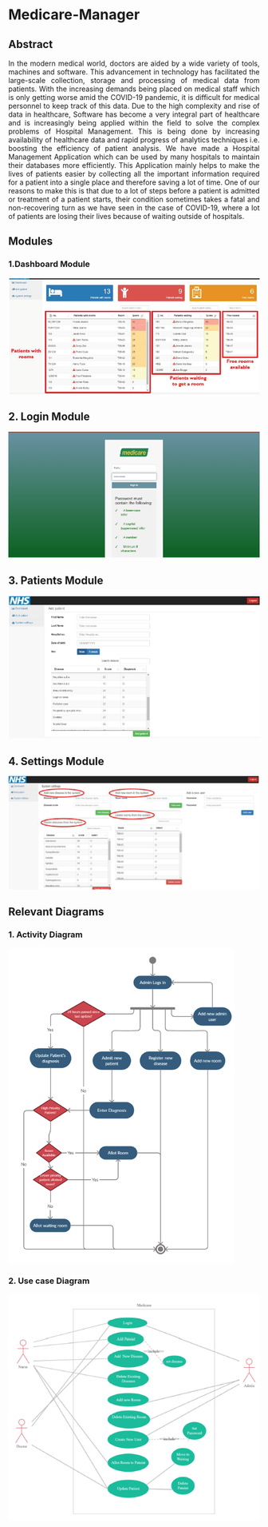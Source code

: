 # Medicare-Manager <br/>

## Abstract <br/>
<p style="text-align: justify">  
In the modern medical world, doctors are aided by a wide variety of tools, machines and software. This advancement in technology has facilitated the large-scale collection, storage and processing of medical data from patients. With the increasing demands being placed on medical staff which is only getting worse amid the COVID-19 pandemic, it is difficult for medical personnel to keep track of this data. Due to the high complexity and rise of data in healthcare, Software has become a very integral part of healthcare and is increasingly being applied within the field to solve the complex problems of Hospital Management. This is being done by increasing availability of healthcare data and rapid progress of analytics techniques i.e. boosting the efficiency of patient analysis. We have made a Hospital Management Application which can be used by many hospitals to maintain their databases more efficiently. This Application mainly helps to make the lives of patients easier by collecting all the important information required for a patient into a single place and therefore saving a lot of time. One of our reasons to make this is that due to a lot of steps before a patient is admitted or treatment of a patient starts, their condition sometimes takes a fatal and non-recovering turn as we have seen in the case of COVID-19, where a lot of patients are losing their lives because of waiting outside of hospitals.
 </p>


## Modules <br/>
### 1.Dashboard Module
![Dashboard](https://github.com/Srinivas-Natarajan/Medicare-Manager/blob/main/Screenshots/Dashboard.png?raw=true)

## 2. Login Module
![Login](https://github.com/Srinivas-Natarajan/Medicare-Manager/blob/main/Screenshots/Login_Page.png?raw=true)

## 3. Patients Module
![Patients](https://github.com/Srinivas-Natarajan/Medicare-Manager/blob/main/Screenshots/Add_Patient.png?raw=true)

## 4. Settings Module
![Settings](https://github.com/Srinivas-Natarajan/Medicare-Manager/blob/main/Screenshots/Settings.png?raw=true)

## Relevant Diagrams <br/>
### 1. Activity Diagram
![Activity](https://github.com/Srinivas-Natarajan/Medicare-Manager/blob/main/Screenshots/Activity_Diagram.png?raw=true)

### 2. Use case Diagram
![Use Case](https://github.com/Srinivas-Natarajan/Medicare-Manager/blob/main/Screenshots/Use_Case.png?raw=true)


